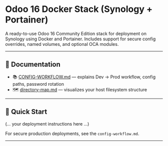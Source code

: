 # Odoo 16 Docker Stack (Synology + Portainer)

A ready-to-use Odoo 16 Community Edition stack for deployment on Synology using Docker and Portainer. Includes support for secure config overrides, named volumes, and optional OCA modules.

---

## 🧭 Documentation

- 📚 [CONFIG-WORKFLOW.md](CONFIG-WORKFLOW.md) — explains Dev → Prod workflow, config paths, password rotation
- 🗺️ [directory-map.md](DIRECTORY-MAP.md) — visualizes your host filesystem structure

---

## 🚀 Quick Start

(… your deployment instructions here …)

For secure production deployments, see the `config-workflow.md`.

---
